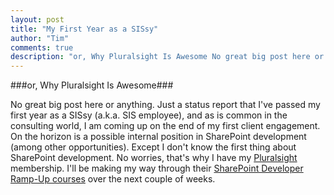```yaml
--- 
layout: post
title: "My First Year as a SISsy"
author: "Tim"
comments: true
description: "or, Why Pluralsight Is Awesome No great big post here or anything. Just a status report that I've passed my first year as a SISsy (a.k.a. SIS employee), and as is common in the consulting world, I am coming up..."
---
```


###or, Why Pluralsight Is Awesome###

No great big post here or anything. Just a status report that I've passed my first year as a SISsy (a.k.a. SIS employee), and as is common in the consulting world, I am coming up on the end of my first client engagement. On the horizon is a possible internal position in SharePoint development (among other opportunities). Except I don't know the first thing about SharePoint development. No worries, that's why I have my [Pluralsight][1] membership. I'll be making my way through their [SharePoint Developer Ramp-Up courses][2] over the next couple of weeks.

[1]: http://pluralsight.com
[2]: http://pluralsight.com/training/Courses/Find?highlight=true&searchTerm=SharePoint+2010+Developer+Ramp-Up